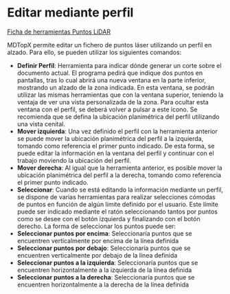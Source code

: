 # Editar mediante perfil

[Ficha de herramientas Puntos LiDAR](/mdtopx/fichas-de-herramientas/ficha-de-herramientas-puntos-lidar/)

MDTopX permite editar un fichero de puntos láser utilizando un perfil en alzado. Para ello, se pueden utilizar los siguientes comandos:

* **Definir Perfil**: Herramienta para indicar dónde generar un corte sobre el documento actual. El programa pedirá que indique dos puntos en pantallas, tras lo cual abrirá una nueva ventana en la parte inferior, mostrando un alzado de la zona indicada. En esta ventana, se podrán utilizar las mismas herramientas que con la ventana superior, teniendo la ventaja de ver una vista personalizada de la zona. Para ocultar esta ventana con el perfil, se deberá volver a pulsar a este icono. Se recomienda que se defina la ubicación planimétrica del perfil utilizando una vista cenital.
* **Mover izquierda**: Una vez definido el perfil con la herramienta anterior se puede mover la ubicación planimétrica del perfil a la izquierda, tomando como referencia el primer punto indicado. De esta forma, se puede editar la información en la ventana del perfil y continuar con el trabajo moviendo la ubicación del perfil.
* **Mover derecha**: Al igual que la herramienta anterior, es posible mover la ubicación planimétrica del perfil a la derecha, tomando como referencia el primer punto indicado.
* **Seleccionar**: Cuando se está editando la información mediante un perfil, se dispone de varias herramientas para realizar selecciones cómodas de puntos en función de algún límite definido por el usuario. Este límite puede ser indicado mediante el ratón seleccionando tantos por puntos como se desee con el botón izquierda y finalizando con el botón derecho. La forma de seleccionar los puntos puede ser:
* **Seleccionar puntos por encima**: Seleccionaría puntos que se encuentren verticalmente por encima de la línea definida
* **Seleccionar puntos por debajo**: Seleccionaría puntos que se encuentren verticalmente por debajo de la línea definida
* **Seleccionar puntos a la izquierda**: Seleccionaría puntos que se encuentren horizontalmente a la izquierda de la línea definida
* **Seleccionar puntos a la derecha**: Seleccionaría puntos que se encuentren horizontalmente a la derecha de la línea definida


